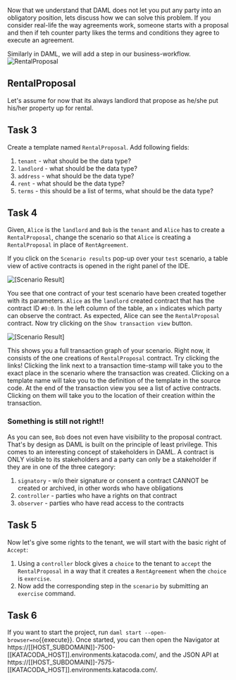 Now that we understand that DAML does not let you put any party into an obligatory position, lets discuss how we can solve this problem. If you consider real-life the way agreements work, someone starts with a proposal and then if teh counter party likes the terms and conditions they agree to execute an agreement.  

Similarly in DAML, we will add a step in our business-workflow.
![RentalProposal](/vivek-da/courses/dojos/dojo101/assets/proposal.png)

## RentalProposal
Let's assume for now that its always landlord that propose as he/she put his/her property up for rental.

## Task 3

Create a template named `RentalProposal`.
Add following fields:
1. `tenant` - what should be the data type?
2. `landlord` - what should be the data type?
3. `address` - what should be the data type?
4. `rent` - what should be the data type?
5. `terms` - this should be a list of terms, what should be the data type?

## Task 4

Given, `Alice` is the `landlord` and `Bob` is the `tenant` and `Alice` has to create a `RentalProposal`, change the scenario so that `Alice` is creating a  `RentalProposal` in place of `RentAgreement`.

If you click on the `Scenario results` pop-up over your `test` scenario, a table view of active contracts is opened in the right panel of the IDE.


![[Scenario Result]](/vivek-da/courses/dojos/dojo101/assets/scenario-result1.png)

You see that one contract of your test scenario have been created together with its parameters.
`Alice` as the `landlord` created contract that has the contract ID `#0:0`. In the left column of the
table, an `x` indicates which party can observe the contract. As expected, Alice can see the `RentalProposal`
contract. Now try clicking on the `Show transaction view` button.

![[Scenario Result]](/vivek-da/courses/dojos/dojo101/assets/scenario-result2.png)

This shows you a full transaction graph of your scenario. Right now, it consists of the one
creations of `RentalProposal` contract. Try clicking the links! Clicking the link next to a transaction
time-stamp will take you to the exact place in the scenario where the transaction was created.
Clicking on a template name will take you to the definition of the template in the source code. At
the end of the transaction view you see a list of active contracts. Clicking on them will take you
to the location of their creation within the transaction.


### Something is still not right!!

As you can see, `Bob` does not even have visibility to the proposal contract. That's by design as DAML is built on the principle of least privilege. This comes to an interesting concept of stakeholders in DAML. A contract is ONLY visible to its stakeholders and a party can only be a stakeholder if they are in one of the three category:
1. `signatory` - w/o their signature or consent a contract CANNOT be created or archived, in other words who have obligations
2. `controller` - parties who have a rights on that contract
3. `observer` - parties who have read access to the contracts

## Task 5
Now let's give some rights to the tenant, we will start with the basic right of `Accept`:

1. Using a `controller` block gives a `choice` to the tenant to `accept` the `RentalProposal` in a way that it creates a `RentAgreement` when the `choice` is `exercise`. 
2. Now add the corresponding step in the `scenario` by submitting an `exercise` command.

## Task 6

If you want to start the project, run `daml start --open-browser=no`{{execute}}. Once started, you can then open the Navigator at https://[[HOST_SUBDOMAIN]]-7500-[[KATACODA_HOST]].environments.katacoda.com/, and the JSON API at https://[[HOST_SUBDOMAIN]]-7575-[[KATACODA_HOST]].environments.katacoda.com/.
